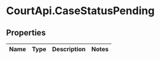 # CourtApi.CaseStatusPending

## Properties
Name | Type | Description | Notes
------------ | ------------- | ------------- | -------------


